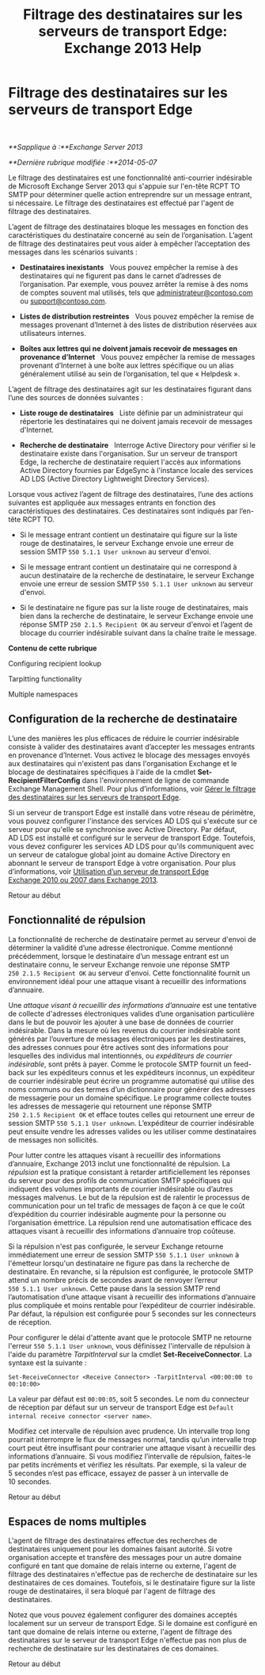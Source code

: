 ﻿---
title: 'Filtrage des destinataires sur les serveurs de transport Edge: Exchange 2013 Help'
TOCTitle: Filtrage des destinataires sur les serveurs de transport Edge
ms:assetid: 994eefd9-3903-41e6-a882-1e333d6d2d18
ms:mtpsurl: https://technet.microsoft.com/fr-fr/library/Bb123891(v=EXCHG.150)
ms:contentKeyID: 50478777
ms.date: 05/23/2018
mtps_version: v=EXCHG.150
ms.translationtype: MT
---

# Filtrage des destinataires sur les serveurs de transport Edge

 

_**Sapplique à :**Exchange Server 2013_

_**Dernière rubrique modifiée :**2014-05-07_

Le filtrage des destinataires est une fonctionnalité anti-courrier indésirable de Microsoft Exchange Server 2013 qui s'appuie sur l'en-tête RCPT TO SMTP pour déterminer quelle action entreprendre sur un message entrant, si nécessaire. Le filtrage des destinataires est effectué par l'agent de filtrage des destinataires.

L’agent de filtrage des destinataires bloque les messages en fonction des caractéristiques du destinataire concerné au sein de l’organisation. L’agent de filtrage des destinataires peut vous aider à empêcher l’acceptation des messages dans les scénarios suivants :

  - **Destinataires inexistants**   Vous pouvez empêcher la remise à des destinataires qui ne figurent pas dans le carnet d’adresses de l’organisation. Par exemple, vous pouvez arrêter la remise à des noms de comptes souvent mal utilisés, tels que administrateur@contoso.com ou support@contoso.com.

  - **Listes de distribution restreintes**   Vous pouvez empêcher la remise de messages provenant d’Internet à des listes de distribution réservées aux utilisateurs internes.

  - **Boîtes aux lettres qui ne doivent jamais recevoir de messages en provenance d’Internet**   Vous pouvez empêcher la remise de messages provenant d’Internet à une boîte aux lettres spécifique ou un alias généralement utilisé au sein de l’organisation, tel que « Helpdesk ».

L’agent de filtrage des destinataires agit sur les destinataires figurant dans l’une des sources de données suivantes :

  - **Liste rouge de destinataires**   Liste définie par un administrateur qui répertorie les destinataires qui ne doivent jamais recevoir de messages d'Internet.

  - **Recherche de destinataire**   Interroge Active Directory pour vérifier si le destinataire existe dans l'organisation. Sur un serveur de transport Edge, la recherche de destinataire requiert l'accès aux informations Active Directory fournies par EdgeSync à l'instance locale des services AD LDS (Active Directory Lightweight Directory Services).

Lorsque vous activez l’agent de filtrage des destinataires, l’une des actions suivantes est appliquée aux messages entrants en fonction des caractéristiques des destinataires. Ces destinataires sont indiqués par l’en-tête RCPT TO.

  - Si le message entrant contient un destinataire qui figure sur la liste rouge de destinataires, le serveur Exchange envoie une erreur de session SMTP `550 5.1.1 User unknown` au serveur d'envoi.

  - Si le message entrant contient un destinataire qui ne correspond à aucun destinataire de la recherche de destinataire, le serveur Exchange envoie une erreur de session SMTP `550 5.1.1 User unknown` au serveur d'envoi.

  - Si le destinataire ne figure pas sur la liste rouge de destinataires, mais bien dans la recherche de destinataire, le serveur Exchange envoie une réponse SMTP `250 2.1.5 Recipient OK` au serveur d'envoi et l’agent de blocage du courrier indésirable suivant dans la chaîne traite le message.

**Contenu de cette rubrique**

Configuring recipient lookup

Tarpitting functionality

Multiple namespaces

## Configuration de la recherche de destinataire

L’une des manières les plus efficaces de réduire le courrier indésirable consiste à valider des destinataires avant d’accepter les messages entrants en provenance d’Internet. Vous activez le blocage des messages envoyés aux destinataires qui n'existent pas dans l'organisation Exchange et le blocage de destinataires spécifiques à l'aide de la cmdlet **Set-RecipientFilterConfig** dans l'environnement de ligne de commande Exchange Management Shell. Pour plus d’informations, voir [Gérer le filtrage des destinataires sur les serveurs de transport Edge](manage-recipient-filtering-on-edge-transport-servers-exchange-2013-help.md).

Si un serveur de transport Edge est installé dans votre réseau de périmètre, vous pouvez configurer l'instance des services AD LDS qui s'exécute sur ce serveur pour qu'elle se synchronise avec Active Directory. Par défaut, AD LDS est installé et configuré sur le serveur de transport Edge. Toutefois, vous devez configurer les services AD LDS pour qu'ils communiquent avec un serveur de catalogue global joint au domaine Active Directory en abonnant le serveur de transport Edge à votre organisation. Pour plus d’informations, voir [Utilisation d’un serveur de transport Edge Exchange 2010 ou 2007 dans Exchange 2013](use-an-exchange-2010-or-2007-edge-transport-server-in-exchange-2013-exchange-2013-help.md).

Retour au début

## Fonctionnalité de répulsion

La fonctionnalité de recherche de destinataire permet au serveur d'envoi de déterminer la validité d’une adresse électronique. Comme mentionné précédemment, lorsque le destinataire d’un message entrant est un destinataire connu, le serveur Exchange renvoie une réponse SMTP `250 2.1.5 Recipient OK` au serveur d'envoi. Cette fonctionnalité fournit un environnement idéal pour une attaque visant à recueillir des informations d’annuaire.

Une *attaque visant à recueillir des informations d’annuaire* est une tentative de collecte d'adresses électroniques valides d’une organisation particulière dans le but de pouvoir les ajouter à une base de données de courrier indésirable. Dans la mesure où les revenus du courrier indésirable sont générés par l’ouverture de messages électroniques par les destinataires, des adresses connues pour être actives sont des informations pour lesquelles des individus mal intentionnés, ou *expéditeurs de courrier indésirable*, sont prêts à payer. Comme le protocole SMTP fournit un feed-back sur les expéditeurs connus et les expéditeurs inconnus, un expéditeur de courrier indésirable peut écrire un programme automatisé qui utilise des noms communs ou des termes d’un dictionnaire pour générer des adresses de messagerie pour un domaine spécifique. Le programme collecte toutes les adresses de messagerie qui retournent une réponse SMTP `250 2.1.5 Recipient OK` et efface toutes celles qui retournent une erreur de session SMTP `550 5.1.1 User unknown`. L’expéditeur de courrier indésirable peut ensuite vendre les adresses valides ou les utiliser comme destinataires de messages non sollicités.

Pour lutter contre les attaques visant à recueillir des informations d’annuaire, Exchange 2013 inclut une fonctionnalité de répulsion. La *répulsion* est la pratique consistant à retarder artificiellement les réponses du serveur pour des profils de communication SMTP spécifiques qui indiquent des volumes importants de courrier indésirable ou d’autres messages malvenus. Le but de la répulsion est de ralentir le processus de communication pour un tel trafic de messages de façon à ce que le coût d’expédition du courrier indésirable augmente pour la personne ou l’organisation émettrice. La répulsion rend une automatisation efficace des attaques visant à recueillir des informations d’annuaire trop coûteuse.

Si la répulsion n'est pas configurée, le serveur Exchange retourne immédiatement une erreur de session SMTP `550 5.1.1 User unknown` à l'émetteur lorsqu'un destinataire ne figure pas dans la recherche de destinataire. En revanche, si la répulsion est configurée, le protocole SMTP attend un nombre précis de secondes avant de renvoyer l’erreur `550 5.1.1 User unknown`. Cette pause dans la session SMTP rend l’automatisation d’une attaque visant à recueillir des informations d’annuaire plus compliquée et moins rentable pour l’expéditeur de courrier indésirable. Par défaut, la répulsion est configurée pour 5 secondes sur les connecteurs de réception.

Pour configurer le délai d'attente avant que le protocole SMTP ne retourne l'erreur `550 5.1.1 User unknown`, vous définissez l'intervalle de répulsion à l'aide du paramètre *TarpitInterval* sur la cmdlet **Set-ReceiveConnector**. La syntaxe est la suivante :

    Set-ReceiveConnector <Receive Connector> -TarpitInterval <00:00:00 to 00:10:00>

La valeur par défaut est `00:00:05`, soit 5 secondes. Le nom du connecteur de réception par défaut sur un serveur de transport Edge est `Default internal receive connector <server name>`.

Modifiez cet intervalle de répulsion avec prudence. Un intervalle trop long pourrait interrompre le flux de messages normal, tandis qu’un intervalle trop court peut être insuffisant pour contrarier une attaque visant à recueillir des informations d’annuaire. Si vous modifiez l’intervalle de répulsion, faites-le par petits incréments et vérifiez les résultats. Par exemple, si la valeur de 5 secondes n’est pas efficace, essayez de passer à un intervalle de 10 secondes.

Retour au début

## Espaces de noms multiples

L'agent de filtrage des destinataires effectue des recherches de destinataires uniquement pour les domaines faisant autorité. Si votre organisation accepte et transfère des messages pour un autre domaine configuré en tant que domaine de relais interne ou externe, l'agent de filtrage des destinataires n'effectue pas de recherche de destinataire sur les destinataires de ces domaines. Toutefois, si le destinataire figure sur la liste rouge de destinataires, il sera bloqué par l'agent de filtrage des destinataires.

Notez que vous pouvez également configurer des domaines acceptés localement sur un serveur de transport Edge. Si le domaine est configuré en tant que domaine de relais interne ou externe, l'agent de filtrage des destinataires sur le serveur de transport Edge n'effectue pas non plus de recherche de destinataire sur les destinataires de ces domaines.

Retour au début

